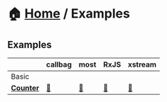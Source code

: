 # 🏠 [Home](../) / Examples

## Examples

| | callbag | most | RxJS | xstream |
| --- | --- | --- | --- | --- |
| Basic |
| **[Counter](./basic/counter)** | [🔎](./basic/counter/callbag) | [🔎](./basic/counter/most) | [🔎](./basic/counter/rxjs) | [🔎](./basic/counter/xstream) |